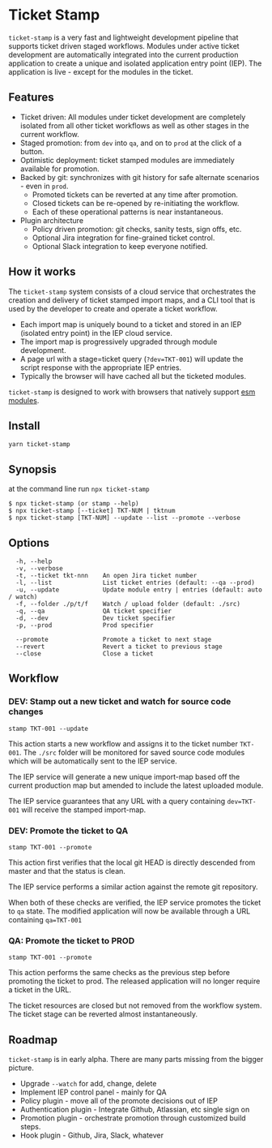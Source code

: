 # Ticket Stamp

`ticket-stamp` is a very fast and lightweight development pipeline that supports ticket driven staged workflows. Modules under active ticket development are automatically integrated into the current production application to create a unique and isolated application entry point (IEP). The application is live - except for the modules in the ticket.

## Features

- Ticket driven: All modules under ticket development are completely isolated from all other ticket workflows as well as other stages in the current workflow.
- Staged promotion: from `dev` into `qa`, and on to `prod` at the click of a button.
- Optimistic deployment: ticket stamped modules are immediately available for promotion.
- Backed by git: synchronizes with git history for safe alternate scenarios - even in `prod`.
  - Promoted tickets can be reverted at any time after promotion.
  - Closed tickets can be re-opened by re-initiating the workflow.
  - Each of these operational patterns is near instantaneous.
- Plugin architecture
  - Policy driven promotion: git checks, sanity tests, sign offs, etc.
  - Optional Jira integration for fine-grained ticket control.
  - Optional Slack integration to keep everyone notified.

## How it works

The `ticket-stamp` system consists of a cloud service that orchestrates the creation and delivery of ticket stamped import maps, and a CLI tool that is used by the developer to create and operate a ticket workflow.

- Each import map is uniquely bound to a ticket and stored in an IEP (isolated entry point) in the IEP cloud service.
- The import map is progressively upgraded through module development.
- A page url with a stage=ticket query (`?dev=TKT-001`) will update the script response with the appropriate IEP entries.
- Typically the browser will have cached all but the ticketed modules.

`ticket-stamp` is designed to work with browsers that natively support [esm modules](https://developer.mozilla.org/en-US/docs/Web/JavaScript/Reference/Statements/import).

## Install

`yarn ticket-stamp`

## Synopsis

at the command line run `npx ticket-stamp`

`$ npx ticket-stamp (or stamp --help)`<br/>
`$ npx ticket-stamp [--ticket] TKT-NUM | tktnum`<br/>
`$ npx ticket-stamp [TKT-NUM] --update --list --promote --verbose`<br/>

## Options

```
  -h, --help
  -v, --verbose
  -t, --ticket tkt-nnn    An open Jira ticket number
  -l, --list              List ticket entries (default: --qa --prod)
  -u, --update            Update module entry | entries (default: auto / watch)
  -f, --folder ./p/t/f    Watch / upload folder (default: ./src)
  -q, --qa                QA ticket specifier
  -d, --dev               Dev ticket specifier
  -p, --prod              Prod specifier

  --promote               Promote a ticket to next stage
  --revert                Revert a ticket to previous stage
  --close                 Close a ticket
```

## Workflow

### DEV: Stamp out a new ticket and watch for source code changes

`stamp TKT-001 --update`

This action starts a new workflow and assigns it to the ticket number `TKT-001`. The `./src` folder will be monitored for saved source code modules which will be automatically sent to the IEP service.

The IEP service will generate a new unique import-map based off the current production map but amended to include the latest uploaded module.

The IEP service guarantees that any URL with a query containing `dev=TKT-001` will receive the stamped import-map.

### DEV: Promote the ticket to QA

`stamp TKT-001 --promote`

This action first verifies that the local git HEAD is directly descended from master and that the status is clean.

The IEP service performs a similar action against the remote git repository.

When both of these checks are verified, the IEP service promotes the ticket to `qa` state. The modified application will now be available through a URL containing `qa=TKT-001`

### QA: Promote the ticket to PROD

`stamp TKT-001 --promote`

This action performs the same checks as the previous step before promoting the ticket to prod. The released application will no longer require a ticket in the URL.

The ticket resources are closed but not removed from the workflow system. The ticket stage can be reverted almost instantaneously.

## Roadmap

`ticket-stamp` is in early alpha. There are many parts missing from the bigger picture.

- Upgrade `--watch` for add, change, delete
- Implement IEP control panel - mainly for QA
- Policy plugin - move all of the promote decisions out of IEP
- Authentication plugin - Integrate Github, Atlassian, etc single sign on
- Promotion plugin - orchestrate promotion through customized build steps.
- Hook plugin - Github, Jira, Slack, whatever
